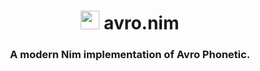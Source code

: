 <div align="center">

# <img src="https://raw.githubusercontent.com/nim-lang/assets/master/Art/logo-crown.png" height="30px"/> avro.nim <br>
### A modern Nim implementation of Avro Phonetic.

</div>